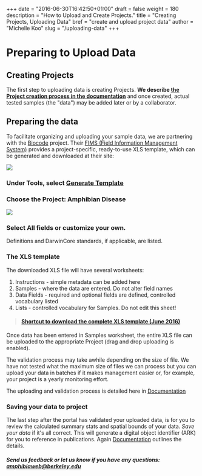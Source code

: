 +++
date = "2016-06-30T16:42:50+01:00"
draft = false
weight = 180
description = "How to Upload and Create Projects."
title = "Creating Projects, Uploading Data"
bref = "create and upload project data"
author = "Michelle Koo"
slug = "/uploading-data"
+++

# Preparing to Upload Data

## Creating Projects

The first step to uploading data is creating Projects. **We describe [the Project creation process in the documentation](https://amphibian-disease-tracker.readthedocs.io/en/latest/User%20Workflow/#creating-a-project)** and once created, actual tested samples (the "data") may be added later or by a collaborator.


## Preparing the data
To facilitate organizing and uploading your sample data, we are partnering with the [Biocode](http://biocode.berkeley.edu/) project. Their [FIMS (Field Information Management System)](http://www.biscicol.org/) provides a project-specific, ready-to-use XLS template, which can be generated and downloaded at their site: 

<img src="{{ site.baseurl }}/assets/screenshot-biscicol-org-2016-05-28.png" />


### Under Tools, select [Generate Template](http://www.biscicol.org/template)

### Choose the Project: Amphibian Disease

<img src="{{ site.baseurl }}/assets/screenshot-biscicol-org-2016-05-30.png" />

### Select All fields or customize your own. 
Definitions and DarwinCore standards, if applicable, are listed. 

### The XLS template 
The downloaded XLS file will have several worksheets:      
1. Instructions - simple metadata can be added here    
2. Samples - where the data are entered. Do not alter field names     
3. Data Fields -  required and optional fields are defined, controlled vocabulary listed      
4. Lists - controlled vocabulary for Samples. Do not edit this sheet!     

>#### [Shortcut to download the complete XLS template (June 2016)](https://berkeley.box.com/v/AmphibianDisease-template)

Once data has been entered in Samples worksheet, the entire XLS file can be uploaded to the appropriate Project (drag and drop uploading is enabled).

The validation process may take awhile depending on the size of file. We have not tested what the maximum size of files we can process but you can upload your data in batches if it makes management easier or, for example, your project is a yearly monitoring effort.

The uploading and validation process is detailed here in [Documentation](https://amphibian-disease-tracker.readthedocs.io/en/latest/User%20Workflow/#with-data)

### Saving your data to project
The last step after the portal has validated your uploaded data, is for you to review the calculated summary stats and spatial bounds of your data. *Save your data* if it's all correct. This will generate a digital object identifier (ARK) for you to reference in publications. Again [Documentation](https://amphibian-disease-tracker.readthedocs.io/en/latest/User%20Workflow/#saving) outlines the details. 

##### Send us feedback or let us know if you have any questions: [amphibiaweb@berkeley.edu](mailto:amphibiaweb@berkeley.edu)

